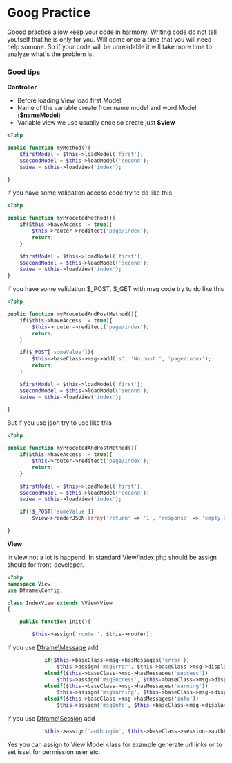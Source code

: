 # Goog Practice


Goood practice allow keep your code in harmony. Writing code do not tell youtself that he is only for you. Will come once a time that you will need help somone. So if your code will be unreadable it will take more time to analyze what's the problem is.

### Good tips
**Controller**

- Before loading View load first Model.
- Name of the variable create from name model and word Model (**$nameModel**)
- Variable view we use usually once so create just **$view**

```php
<?php

public function myMethod(){
    $firstModel = $this->loadModel('first');
    $secondModel = $this->loadModel('second');
    $view = $this->loadView('index');

}
```

If you have some validation access code try to do like this

```php
<?php

public function myProcetedMethod(){
    if($this->haveAccess != true){
        $this->router->reditect('page/index');
        return;
    }

    $firstModel = $this->loadModel('first');
    $secondModel = $this->loadModel('second');
    $view = $this->loadView('index');
}
```


If you have some validation $_POST, $_GET with msg code try to do like this

```php
<?php

public function myProcetedAndPostMethod(){
    if($this->haveAccess != true){
        $this->router->reditect('page/index');
        return;
    }

    if($_POST['someValue']){
        $this->baseClass->msg->add('s', 'No post.', 'page/index');
        return;
    }

    $firstModel = $this->loadModel('first');
    $secondModel = $this->loadModel('second');
    $view = $this->loadView('index');

}
```

But if you use json try to use like this
```php
<?php

public function myProcetedAndPostMethod(){
    if($this->haveAccess != true){
        $this->router->reditect('page/index');
        return;
    }

    $firstModel = $this->loadModel('first');
    $secondModel = $this->loadModel('second');
    $view = $this->loadView('index');

    if(!$_POST['someValue'])
        $view->renderJSON(array('return' => '1', 'response' => 'empty someVlue Post');

}
```


**View**

In view not a lot is happend. In standard View/index.php should be assign should for front-developer.

```php
<?php
namespace View;
use Dframe\Config;

class IndexView extends \View\View
{

	public function init(){

        $this->assign('router', $this->router);
```
If you use [Dframe\Message](../extensions/Messages.md) add
```php
            if($this->baseClass->msg->hasMessages('error'))
                $this->assign('msgError', $this->baseClass->msg->display('error'));
            elseif($this->baseClass->msg->hasMessages('success'))
                $this->assign('msgSuccess', $this->baseClass->msg->display('success'));
            elseif($this->baseClass->msg->hasMessages('warning'))
                $this->assign('msgWarning', $this->baseClass->msg->display('warning'));
            elseif($this->baseClass->msg->hasMessages('info'))
                $this->assign('msgInfo', $this->baseClass->msg->display('info'));
```
If you use [Dframe\Session](../extensions/Session.md) add
```php
            $this->assign('authLogin', $this->baseClass->session->authLogin());
```

Yes you can assign to View Model class for example generate url links or to set isset for permission user etc.
